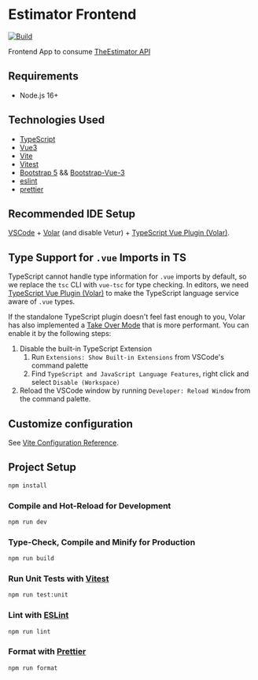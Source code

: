 # Estimator Frontend

[![Build](https://github.com/ikarabulut/estimator-frontend/actions/workflows/build.yml/badge.svg)](https://github.com/ikarabulut/estimator-frontend/actions/workflows/build.yml)

Frontend App to consume [TheEstimator API](https://github.com/ikarabulut/TheEstimator)

## Requirements

- Node.js 16+

## Technologies Used

- [TypeScript](https://www.typescriptlang.org/)
- [Vue3](https://vuejs.org/)
- [Vite](https://vitejs.dev/)
- [Vitest](https://vitest.dev/)
- [Bootstrap 5](https://getbootstrap.com/docs/5.0/getting-started/introduction/) && [Bootstrap-Vue-3](https://cdmoro.github.io/bootstrap-vue-3/)
- [eslint](https://eslint.org/)
- [prettier](https://prettier.io/)

## Recommended IDE Setup

[VSCode](https://code.visualstudio.com/) + [Volar](https://marketplace.visualstudio.com/items?itemName=Vue.volar) (and disable Vetur) + [TypeScript Vue Plugin (Volar)](https://marketplace.visualstudio.com/items?itemName=Vue.vscode-typescript-vue-plugin).

## Type Support for `.vue` Imports in TS

TypeScript cannot handle type information for `.vue` imports by default, so we replace the `tsc` CLI with `vue-tsc` for type checking. In editors, we need [TypeScript Vue Plugin (Volar)](https://marketplace.visualstudio.com/items?itemName=Vue.vscode-typescript-vue-plugin) to make the TypeScript language service aware of `.vue` types.

If the standalone TypeScript plugin doesn't feel fast enough to you, Volar has also implemented a [Take Over Mode](https://github.com/johnsoncodehk/volar/discussions/471#discussioncomment-1361669) that is more performant. You can enable it by the following steps:

1. Disable the built-in TypeScript Extension
   1. Run `Extensions: Show Built-in Extensions` from VSCode's command palette
   2. Find `TypeScript and JavaScript Language Features`, right click and select `Disable (Workspace)`
2. Reload the VSCode window by running `Developer: Reload Window` from the command palette.

## Customize configuration

See [Vite Configuration Reference](https://vitejs.dev/config/).

## Project Setup

```sh
npm install
```

### Compile and Hot-Reload for Development

```sh
npm run dev
```

### Type-Check, Compile and Minify for Production

```sh
npm run build
```

### Run Unit Tests with [Vitest](https://vitest.dev/)

```sh
npm run test:unit
```

### Lint with [ESLint](https://eslint.org/)

```sh
npm run lint
```

### Format with [Prettier](https://prettier.io/)

```sh
npm run format
```
